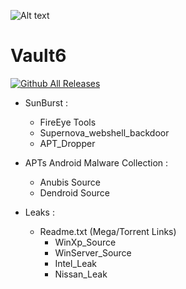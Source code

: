 ![Alt text](https://raw.githubusercontent.com/adnane-X-tebbaa/imgs/master/Vault2.gif)

# Vault6 
[![Github All Releases](https://img.shields.io/twitter/follow/TebbaaX)]()
* SunBurst : 
  - FireEye Tools
  - Supernova_webshell_backdoor
  - APT_Dropper
* APTs Android Malware Collection : 
  - Anubis Source
  - Dendroid Source

* Leaks : 
   - Readme.txt (Mega/Torrent Links) 
       - WinXp_Source
       - WinServer_Source
       - Intel_Leak
       - Nissan_Leak
